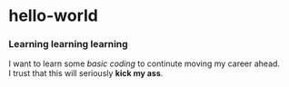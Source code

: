 # hello-world
### Learning learning learning  
I want to learn some _basic coding_ to continute moving my career ahead.  
I trust that this will seriously **kick my ass**.
